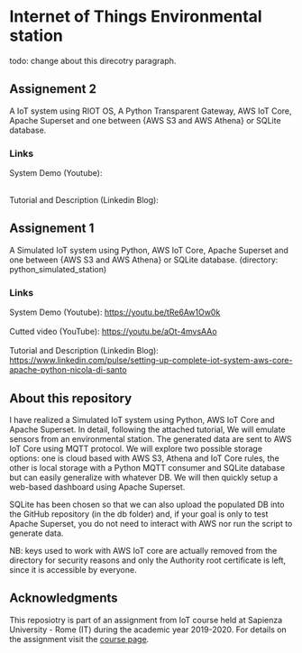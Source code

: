 # Internet of Things Environmental station
todo: change about this direcotry paragraph.
## Assignement 2
A IoT system using RIOT OS, A Python Transparent Gateway, AWS IoT Core, Apache Superset and one between  {AWS S3 and AWS Athena} or SQLite database.
### Links
System Demo (Youtube): <br><br>

Tutorial and Description (Linkedin Blog): 

## Assignement 1 
A Simulated IoT system using Python, AWS IoT Core, Apache Superset and one between  {AWS S3 and AWS Athena} or SQLite database. (directory: python_simulated_station)
### Links
System Demo (Youtube): https://youtu.be/tRe6Aw1Ow0k <br><br>
Cutted video (YouTube): https://youtu.be/aOt-4mvsAAo <br><br>
Tutorial and Description (Linkedin Blog): https://www.linkedin.com/pulse/setting-up-complete-iot-system-aws-core-apache-python-nicola-di-santo


## About this repository

I have realized a Simulated IoT system using Python, AWS IoT Core and Apache Superset. In detail, following the attached tutorial, We will emulate sensors from an environmental station. The generated data are sent to AWS IoT Core using MQTT protocol. We will explore two possible storage options: one is cloud based with AWS S3, Athena and IoT Core rules, the other is local storage with a Python MQTT consumer and SQLite database but can easily generalize with whatever DB. We will then quickly setup a web-based dashboard using Apache Superset.

SQLite has been chosen so that we can also upload the populated DB into the GitHub repository (in the db folder) and, if your goal is only to test Apache Superset, you do not need to interact with AWS nor run the script to generate data.

NB: keys used to work with AWS IoT core are actually removed from the directory for security reasons and only the Authority root certificate is left, since it is accessible by everyone. 

## Acknowledgments

This reposiotry is part of an assignment from IoT course held at Sapienza University - Rome (IT) during the academic year 2019-2020. For details on the assignment visit the [course page](http://ichatz.me/Site/InternetOfThings2020).
